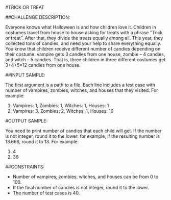 #TRICK OR TREAT

##CHALLENGE DESCRIPTION:

Everyone knows what Halloween is and how children love it. Children in costumes travel from house to house asking for treats with a phrase "Trick or treat". After that, they divide the treats equally among all. This year, they collected tons of candies, and need your help to share everything equally. 
You know that children receive different number of candies depending on their costume: vampire gets 3 candies from one house, zombie – 4 candies, and witch – 5 candies. 
That is, three children in three different costumes get 3+4+5=12 candies from one house.

##INPUT SAMPLE:

The first argument is a path to a file. Each line includes a test case with number of vampires, zombies, witches, and houses that they visited.
For example:

1. Vampires: 1, Zombies: 1, Witches: 1, Houses: 1
2. Vampires: 3, Zombies: 2, Witches: 1, Houses: 10


#OUTPUT SAMPLE:

You need to print number of candies that each child will get. If the number is not integer, round it to the lower: for example, if the resulting number is 13.666, round it to 13.
For example:

1. 4
2. 36

##CONSTRAINTS:

* Number of vampires, zombies, witches, and houses can be from 0 to 100.
* If the final number of candies is not integer, round it to the lower.
* The number of test cases is 40.
